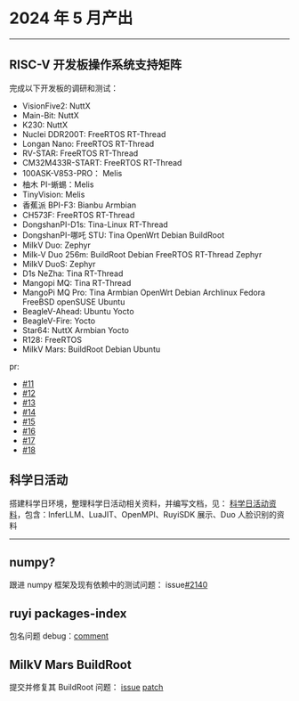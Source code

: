 # 2024 年 5 月产出

---

## RISC-V 开发板操作系统支持矩阵

完成以下开发板的调研和测试：
- VisionFive2: NuttX
- Main-Bit: NuttX
- K230: NuttX
- Nuclei DDR200T: FreeRTOS RT-Thread
- Longan Nano: FreeRTOS RT-Thread
- RV-STAR: FreeRTOS RT-Thread
- CM32M433R-START: FreeRTOS RT-Thread
- 100ASK-V853-PRO： Melis
- 柚木 PI-蜥蜴：Melis
- TinyVision: Melis
- 香蕉派 BPI-F3: Bianbu Armbian
- CH573F: FreeRTOS RT-Thread
- DongshanPI-D1s: Tina-Linux RT-Thread
- DongshanPI-哪吒 STU: Tina OpenWrt Debian BuildRoot
- MilkV Duo: Zephyr
- Milk-V Duo 256m: BuildRoot Debian FreeRTOS RT-Thread Zephyr
- MilkV DuoS: Zephyr
- D1s NeZha: Tina RT-Thread
- Mangopi MQ: Tina RT-Thread
- MangoPi MQ Pro: Tina Armbian OpenWrt Debian Archlinux Fedora FreeBSD openSUSE Ubuntu
- BeagleV-Ahead: Ubuntu Yocto
- BeagleV-Fire: Yocto
- Star64: NuttX Armbian Yocto
- R128: FreeRTOS
- MilkV Mars: BuildRoot Debian Ubuntu
 
pr:
- [#11](https://github.com/KevinMX/support-matrix/pull/11)
- [#12](https://github.com/KevinMX/support-matrix/pull/12)
- [#13](https://github.com/KevinMX/support-matrix/pull/13)
- [#14](https://github.com/KevinMX/support-matrix/pull/14)
- [#15](https://github.com/KevinMX/support-matrix/pull/15)
- [#16](https://github.com/KevinMX/support-matrix/pull/16)
- [#17](https://github.com/KevinMX/support-matrix/pull/17)
- [#18](https://github.com/KevinMX/support-matrix/pull/18)


## 科学日活动

搭建科学日环境，整理科学日活动相关资料，并编写文档，见：
[科学日活动资料](../../doc/ScienceDay/README.md)，包含：InferLLM、LuaJIT、OpenMPI、RuyiSDK 展示、Duo 人脸识别的资料

---

## numpy?

跟进 numpy 框架及现有依赖中的测试问题：
issue[#2140](https://github.com/google/highway/issues/2140)

## ruyi packages-index

包名问题 debug：[comment](https://github.com/ruyisdk/packages-index/issues/2#issuecomment-2141564213)

## MilkV Mars BuildRoot

提交并修复其 BuildRoot 问题：
[issue](https://github.com/milkv-mars/mars-buildroot-sdk/issues/9)
[patch](https://gist.github.com/wychlw/7ca230df77b990bfd4c56b617af68e42)